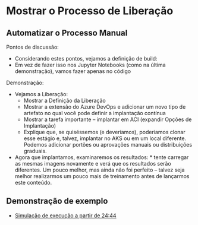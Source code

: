 # <a name="show-the-release-process"></a>Mostrar o Processo de Liberação

## <a name="automating-the-manual-process"></a>Automatizar o Processo Manual

Pontos de discussão:

* Considerando estes pontos, vejamos a definição de build:
* Em vez de fazer isso nos Jupyter Notebooks (como na última demonstração), vamos fazer apenas no código

Demonstração:

* Vejamos a Liberação:
  * Mostrar a Definição da Liberação
  * Mostrar a extensão do Azure DevOps e adicionar um novo tipo de artefato no qual você pode definir a implantação contínua
  * Mostrar a tarefa importante – implantar em ACI (expandir Opções de Implantação)
  * Explique que, se quiséssemos (e deveríamos), poderíamos clonar esse estágio e, talvez, implantar no AKS ou em um local diferente. Podemos adicionar portões ou aprovações manuais ou distribuições graduais.
* Agora que implantamos, examinaremos os resultados: * tente carregar as mesmas imagens novamente e verá que os resultados serão diferentes. Um pouco melhor, mas ainda não foi perfeito – talvez seja melhor realizarmos um pouco mais de treinamento antes de lançarmos este conteúdo.

## <a name="example-demo"></a>Demonstração de exemplo

* [Simulação de execução a partir de 24:44](https://youtu.be/UgM8_4fAni8?t=1951)
